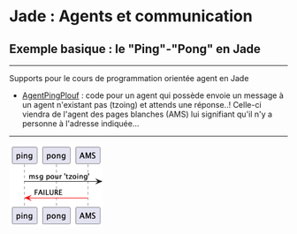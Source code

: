 # Jade : Agents et communication

## Exemple basique : le "Ping"-"Pong" en Jade

---

Supports pour le cours de programmation orientée agent en Jade

- [AgentPingPlouf](https://github.com/EmmanuelADAM/jade/blob/master/pingPong/AgentPingPlouf.java) : code pour un agent qui
  possède envoie un message à un agent n'existant  pas (tzoing) et attends une réponse..! Celle-ci viendra de l'agent 
  des pages blanches (AMS) lui signifiant qu'il n'y a personne à l'adresse indiquée...

---

<!--
```
@startuml pingplouf
participant ping
participant pong
participant AMS 

ping ->] : msg pour 'tzoing'
AMS -[#red]> ping :  FAILURE 
@enduml
```
-->

![](pingplouf.png)